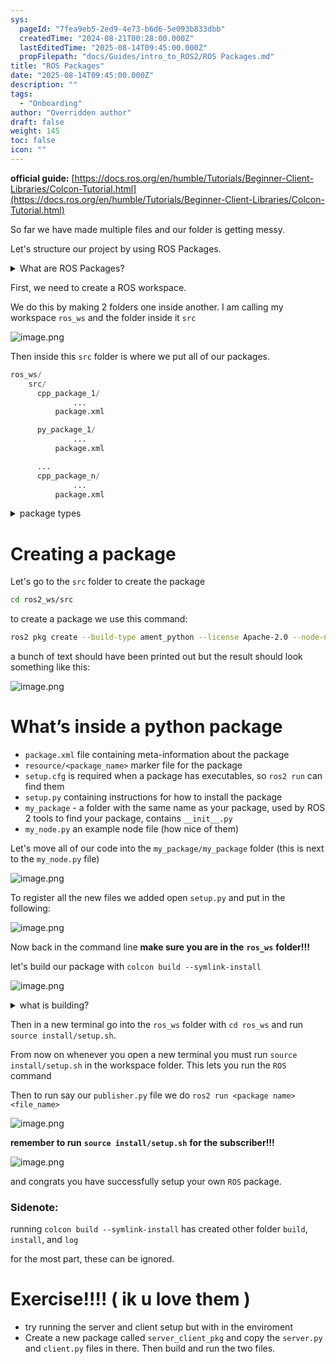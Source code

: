 ```yaml
---
sys:
  pageId: "7fea9eb5-2ed9-4e73-b6d6-5e093b833dbb"
  createdTime: "2024-08-21T00:28:00.000Z"
  lastEditedTime: "2025-08-14T09:45:00.000Z"
  propFilepath: "docs/Guides/intro_to_ROS2/ROS Packages.md"
title: "ROS Packages"
date: "2025-08-14T09:45:00.000Z"
description: ""
tags:
  - "Onboarding"
author: "Overridden author"
draft: false
weight: 145
toc: false
icon: ""
---
```


**official guide:** [https://docs.ros.org/en/humble/Tutorials/Beginner-Client-Libraries/Colcon-Tutorial.html](https://docs.ros.org/en/humble/Tutorials/Beginner-Client-Libraries/Colcon-Tutorial.html)

So far we have made multiple files and our folder is getting messy.

Let's structure our project by using ROS Packages.

<details>
      <summary>What are ROS Packages?</summary>
      ROS Packages are, as the name implies, packages of code that are highly sharable between ROS developers.
  </details>

First, we need to create a ROS workspace.

We do this by making 2 folders one inside another. I am calling my workspace `ros_ws` and the folder inside it `src`

![image.png](https://prod-files-secure.s3.us-west-2.amazonaws.com/d518164a-d88e-44d1-a4ee-3adb3bd8bce0/70706947-fd18-4537-a67b-e12946812d31/image.png?X-Amz-Algorithm=AWS4-HMAC-SHA256&X-Amz-Content-Sha256=UNSIGNED-PAYLOAD&X-Amz-Credential=ASIAZI2LB466TXPJW53H%2F20250815%2Fus-west-2%2Fs3%2Faws4_request&X-Amz-Date=20250815T042037Z&X-Amz-Expires=3600&X-Amz-Security-Token=IQoJb3JpZ2luX2VjEAoaCXVzLXdlc3QtMiJHMEUCIQDEHjMYkI6tsxV1PrYgXr3eG0r1jS0RxlvC7rOECevaJAIgaKOJLj3b87RYn%2FyXijmr%2FH4zuc5xIRYsARHmUhpiwacq%2FwMIUxAAGgw2Mzc0MjMxODM4MDUiDGXxdopxl0cmXvKSWSrcAzWLE1B7HCljbVkjonPzhNX1aan90KPlF%2F1IS8XXcPcal4x%2FGX5On1EoU7vwdCAw6KqGtNre1hC0fEQ03sspZzVF0mlX68dh9liIwy%2BVfz0r6314zJQEjXF9gGM1kKXS5DHwnt%2FWHmjv8ZWe6m9zVOuzhRAcyJqJvYOLJ6g7LGBjuJAiT1la075NbDqFbhWhzCfAohjX8idO%2FF09Tm9GnBTRUnKeVB2Xk6tG%2BNRhrc4CRObOhrAOJS7VCMmFCJWCAAD2wL%2BefUdoNqJNrVkdKrwBnjeyQg4fPnroX%2FBaKLuh6wkF0StdUc8Le8zTyO%2F8bZqOj8l0yzLdBRP9BWHEoeIz%2BfLaHSJd5qrjXwQNAexfG6hiSwppJTzeVp1vpQyl3qEAiJV4N8GL2xtPgtaYWUVZCN6yWpx%2FWqB0AfUv1tV%2FTqzkiXwb9FKEuI0CBAafQs2wLrFyP8b0mKejqJ3CzA1u1MvOdH6gWdoEkVS0Mk62%2F4Ss9pdOvPAKiXqlxsiJht9ndQbnJYCeZHG6fniInvC7BVoS9s3%2FyQ3kwNAYCvtZ3waPvFy6DsjFfvxXibHpsRqQpTv9QdXuVw8UTIv0Wxtz7%2F6Zf%2FpFbnXAUIb2B1W5hq2dkOFhI%2BgYtBleMMej%2BsQGOqUBKsrp0D574YNefj4YG58a5T8qBEEJ5AZtNtBlF37WUkEZefXl3UIalSGv%2B9I2nz02K8t9KzjUi2utHadOX40JB5nthnnC3YfYTOz1GlctyHkuxG6nL4ZVY%2FLI1Galmq%2FNEs8rOvQbAMRamQYr0KlDleIlij9H7P4TyPdMBoS0m%2BUxSpr%2BQAcpQ8Q4%2F2o%2Fy15Vs7ZJzHxE7VQ4Dl1TOdVqZjYGVPvD&X-Amz-Signature=cb5b28815d61f9563d6e3dd3d6a197be4175380658e11dadeb6bb303aa4515de&X-Amz-SignedHeaders=host&x-amz-checksum-mode=ENABLED&x-id=GetObject)

Then inside this `src` folder is where we put all of our packages.

```python
ros_ws/
    src/
      cpp_package_1/
		      ...
          package.xml

      py_package_1/
		      ...
          package.xml

      ...
      cpp_package_n/
		      ...
          package.xml

```

<details>
      <summary>package types</summary>
      packages can be either `C++` or python.
  </details>

# Creating a package

Let's go to the `src` folder to create the package

```bash
cd ros2_ws/src
```

to create a package we use this command:

```bash
ros2 pkg create --build-type ament_python --license Apache-2.0 --node-name my_node my_package
```

a bunch of text should have been printed out but the result should look something like this:

![image.png](https://prod-files-secure.s3.us-west-2.amazonaws.com/d518164a-d88e-44d1-a4ee-3adb3bd8bce0/e6cf1e3f-8512-4a3e-b131-079f800bf3e8/image.png?X-Amz-Algorithm=AWS4-HMAC-SHA256&X-Amz-Content-Sha256=UNSIGNED-PAYLOAD&X-Amz-Credential=ASIAZI2LB466TXPJW53H%2F20250815%2Fus-west-2%2Fs3%2Faws4_request&X-Amz-Date=20250815T042037Z&X-Amz-Expires=3600&X-Amz-Security-Token=IQoJb3JpZ2luX2VjEAoaCXVzLXdlc3QtMiJHMEUCIQDEHjMYkI6tsxV1PrYgXr3eG0r1jS0RxlvC7rOECevaJAIgaKOJLj3b87RYn%2FyXijmr%2FH4zuc5xIRYsARHmUhpiwacq%2FwMIUxAAGgw2Mzc0MjMxODM4MDUiDGXxdopxl0cmXvKSWSrcAzWLE1B7HCljbVkjonPzhNX1aan90KPlF%2F1IS8XXcPcal4x%2FGX5On1EoU7vwdCAw6KqGtNre1hC0fEQ03sspZzVF0mlX68dh9liIwy%2BVfz0r6314zJQEjXF9gGM1kKXS5DHwnt%2FWHmjv8ZWe6m9zVOuzhRAcyJqJvYOLJ6g7LGBjuJAiT1la075NbDqFbhWhzCfAohjX8idO%2FF09Tm9GnBTRUnKeVB2Xk6tG%2BNRhrc4CRObOhrAOJS7VCMmFCJWCAAD2wL%2BefUdoNqJNrVkdKrwBnjeyQg4fPnroX%2FBaKLuh6wkF0StdUc8Le8zTyO%2F8bZqOj8l0yzLdBRP9BWHEoeIz%2BfLaHSJd5qrjXwQNAexfG6hiSwppJTzeVp1vpQyl3qEAiJV4N8GL2xtPgtaYWUVZCN6yWpx%2FWqB0AfUv1tV%2FTqzkiXwb9FKEuI0CBAafQs2wLrFyP8b0mKejqJ3CzA1u1MvOdH6gWdoEkVS0Mk62%2F4Ss9pdOvPAKiXqlxsiJht9ndQbnJYCeZHG6fniInvC7BVoS9s3%2FyQ3kwNAYCvtZ3waPvFy6DsjFfvxXibHpsRqQpTv9QdXuVw8UTIv0Wxtz7%2F6Zf%2FpFbnXAUIb2B1W5hq2dkOFhI%2BgYtBleMMej%2BsQGOqUBKsrp0D574YNefj4YG58a5T8qBEEJ5AZtNtBlF37WUkEZefXl3UIalSGv%2B9I2nz02K8t9KzjUi2utHadOX40JB5nthnnC3YfYTOz1GlctyHkuxG6nL4ZVY%2FLI1Galmq%2FNEs8rOvQbAMRamQYr0KlDleIlij9H7P4TyPdMBoS0m%2BUxSpr%2BQAcpQ8Q4%2F2o%2Fy15Vs7ZJzHxE7VQ4Dl1TOdVqZjYGVPvD&X-Amz-Signature=189629bc48ec540732bfbb5889b3ae5d8854706be56f2d5e1bac045d58ea838e&X-Amz-SignedHeaders=host&x-amz-checksum-mode=ENABLED&x-id=GetObject)

# What’s inside a python package

- `package.xml` file containing meta-information about the package
- `resource/<package_name>` marker file for the package
- `setup.cfg` is required when a package has executables, so `ros2 run` can find them
- `setup.py` containing instructions for how to install the package
- `my_package` - a folder with the same name as your package, used by ROS 2 tools to find your package, contains `__init__.py`
- `my_node.py` an example node file (how nice of them)

Let's move all of our code into the `my_package/my_package` folder (this is next to the `my_node.py` file)

![image.png](https://prod-files-secure.s3.us-west-2.amazonaws.com/d518164a-d88e-44d1-a4ee-3adb3bd8bce0/9ce58f11-0da9-4d3e-b86d-506a9685d378/image.png?X-Amz-Algorithm=AWS4-HMAC-SHA256&X-Amz-Content-Sha256=UNSIGNED-PAYLOAD&X-Amz-Credential=ASIAZI2LB466TXPJW53H%2F20250815%2Fus-west-2%2Fs3%2Faws4_request&X-Amz-Date=20250815T042037Z&X-Amz-Expires=3600&X-Amz-Security-Token=IQoJb3JpZ2luX2VjEAoaCXVzLXdlc3QtMiJHMEUCIQDEHjMYkI6tsxV1PrYgXr3eG0r1jS0RxlvC7rOECevaJAIgaKOJLj3b87RYn%2FyXijmr%2FH4zuc5xIRYsARHmUhpiwacq%2FwMIUxAAGgw2Mzc0MjMxODM4MDUiDGXxdopxl0cmXvKSWSrcAzWLE1B7HCljbVkjonPzhNX1aan90KPlF%2F1IS8XXcPcal4x%2FGX5On1EoU7vwdCAw6KqGtNre1hC0fEQ03sspZzVF0mlX68dh9liIwy%2BVfz0r6314zJQEjXF9gGM1kKXS5DHwnt%2FWHmjv8ZWe6m9zVOuzhRAcyJqJvYOLJ6g7LGBjuJAiT1la075NbDqFbhWhzCfAohjX8idO%2FF09Tm9GnBTRUnKeVB2Xk6tG%2BNRhrc4CRObOhrAOJS7VCMmFCJWCAAD2wL%2BefUdoNqJNrVkdKrwBnjeyQg4fPnroX%2FBaKLuh6wkF0StdUc8Le8zTyO%2F8bZqOj8l0yzLdBRP9BWHEoeIz%2BfLaHSJd5qrjXwQNAexfG6hiSwppJTzeVp1vpQyl3qEAiJV4N8GL2xtPgtaYWUVZCN6yWpx%2FWqB0AfUv1tV%2FTqzkiXwb9FKEuI0CBAafQs2wLrFyP8b0mKejqJ3CzA1u1MvOdH6gWdoEkVS0Mk62%2F4Ss9pdOvPAKiXqlxsiJht9ndQbnJYCeZHG6fniInvC7BVoS9s3%2FyQ3kwNAYCvtZ3waPvFy6DsjFfvxXibHpsRqQpTv9QdXuVw8UTIv0Wxtz7%2F6Zf%2FpFbnXAUIb2B1W5hq2dkOFhI%2BgYtBleMMej%2BsQGOqUBKsrp0D574YNefj4YG58a5T8qBEEJ5AZtNtBlF37WUkEZefXl3UIalSGv%2B9I2nz02K8t9KzjUi2utHadOX40JB5nthnnC3YfYTOz1GlctyHkuxG6nL4ZVY%2FLI1Galmq%2FNEs8rOvQbAMRamQYr0KlDleIlij9H7P4TyPdMBoS0m%2BUxSpr%2BQAcpQ8Q4%2F2o%2Fy15Vs7ZJzHxE7VQ4Dl1TOdVqZjYGVPvD&X-Amz-Signature=3a5c9177c768b4281ef329fa55a43472286b387cd3de74a918e8f2d7cca214a9&X-Amz-SignedHeaders=host&x-amz-checksum-mode=ENABLED&x-id=GetObject)

To register all the new files we added open `setup.py` and put in the following:

![image.png](https://prod-files-secure.s3.us-west-2.amazonaws.com/d518164a-d88e-44d1-a4ee-3adb3bd8bce0/1cd7c262-4cae-4496-9d75-c178537d24a2/image.png?X-Amz-Algorithm=AWS4-HMAC-SHA256&X-Amz-Content-Sha256=UNSIGNED-PAYLOAD&X-Amz-Credential=ASIAZI2LB466TXPJW53H%2F20250815%2Fus-west-2%2Fs3%2Faws4_request&X-Amz-Date=20250815T042037Z&X-Amz-Expires=3600&X-Amz-Security-Token=IQoJb3JpZ2luX2VjEAoaCXVzLXdlc3QtMiJHMEUCIQDEHjMYkI6tsxV1PrYgXr3eG0r1jS0RxlvC7rOECevaJAIgaKOJLj3b87RYn%2FyXijmr%2FH4zuc5xIRYsARHmUhpiwacq%2FwMIUxAAGgw2Mzc0MjMxODM4MDUiDGXxdopxl0cmXvKSWSrcAzWLE1B7HCljbVkjonPzhNX1aan90KPlF%2F1IS8XXcPcal4x%2FGX5On1EoU7vwdCAw6KqGtNre1hC0fEQ03sspZzVF0mlX68dh9liIwy%2BVfz0r6314zJQEjXF9gGM1kKXS5DHwnt%2FWHmjv8ZWe6m9zVOuzhRAcyJqJvYOLJ6g7LGBjuJAiT1la075NbDqFbhWhzCfAohjX8idO%2FF09Tm9GnBTRUnKeVB2Xk6tG%2BNRhrc4CRObOhrAOJS7VCMmFCJWCAAD2wL%2BefUdoNqJNrVkdKrwBnjeyQg4fPnroX%2FBaKLuh6wkF0StdUc8Le8zTyO%2F8bZqOj8l0yzLdBRP9BWHEoeIz%2BfLaHSJd5qrjXwQNAexfG6hiSwppJTzeVp1vpQyl3qEAiJV4N8GL2xtPgtaYWUVZCN6yWpx%2FWqB0AfUv1tV%2FTqzkiXwb9FKEuI0CBAafQs2wLrFyP8b0mKejqJ3CzA1u1MvOdH6gWdoEkVS0Mk62%2F4Ss9pdOvPAKiXqlxsiJht9ndQbnJYCeZHG6fniInvC7BVoS9s3%2FyQ3kwNAYCvtZ3waPvFy6DsjFfvxXibHpsRqQpTv9QdXuVw8UTIv0Wxtz7%2F6Zf%2FpFbnXAUIb2B1W5hq2dkOFhI%2BgYtBleMMej%2BsQGOqUBKsrp0D574YNefj4YG58a5T8qBEEJ5AZtNtBlF37WUkEZefXl3UIalSGv%2B9I2nz02K8t9KzjUi2utHadOX40JB5nthnnC3YfYTOz1GlctyHkuxG6nL4ZVY%2FLI1Galmq%2FNEs8rOvQbAMRamQYr0KlDleIlij9H7P4TyPdMBoS0m%2BUxSpr%2BQAcpQ8Q4%2F2o%2Fy15Vs7ZJzHxE7VQ4Dl1TOdVqZjYGVPvD&X-Amz-Signature=1d9b275457bc3e4ceec849f518f17587eb878b82511c2639f812e35bcd456dc6&X-Amz-SignedHeaders=host&x-amz-checksum-mode=ENABLED&x-id=GetObject)

Now back in the command line **make sure you are in the** **`ros_ws`** **folder!!!**

let's build our package with `colcon build --symlink-install`

![image.png](https://prod-files-secure.s3.us-west-2.amazonaws.com/d518164a-d88e-44d1-a4ee-3adb3bd8bce0/2f2a0d27-b173-48fd-b189-5f5c0ce65619/image.png?X-Amz-Algorithm=AWS4-HMAC-SHA256&X-Amz-Content-Sha256=UNSIGNED-PAYLOAD&X-Amz-Credential=ASIAZI2LB466TXPJW53H%2F20250815%2Fus-west-2%2Fs3%2Faws4_request&X-Amz-Date=20250815T042037Z&X-Amz-Expires=3600&X-Amz-Security-Token=IQoJb3JpZ2luX2VjEAoaCXVzLXdlc3QtMiJHMEUCIQDEHjMYkI6tsxV1PrYgXr3eG0r1jS0RxlvC7rOECevaJAIgaKOJLj3b87RYn%2FyXijmr%2FH4zuc5xIRYsARHmUhpiwacq%2FwMIUxAAGgw2Mzc0MjMxODM4MDUiDGXxdopxl0cmXvKSWSrcAzWLE1B7HCljbVkjonPzhNX1aan90KPlF%2F1IS8XXcPcal4x%2FGX5On1EoU7vwdCAw6KqGtNre1hC0fEQ03sspZzVF0mlX68dh9liIwy%2BVfz0r6314zJQEjXF9gGM1kKXS5DHwnt%2FWHmjv8ZWe6m9zVOuzhRAcyJqJvYOLJ6g7LGBjuJAiT1la075NbDqFbhWhzCfAohjX8idO%2FF09Tm9GnBTRUnKeVB2Xk6tG%2BNRhrc4CRObOhrAOJS7VCMmFCJWCAAD2wL%2BefUdoNqJNrVkdKrwBnjeyQg4fPnroX%2FBaKLuh6wkF0StdUc8Le8zTyO%2F8bZqOj8l0yzLdBRP9BWHEoeIz%2BfLaHSJd5qrjXwQNAexfG6hiSwppJTzeVp1vpQyl3qEAiJV4N8GL2xtPgtaYWUVZCN6yWpx%2FWqB0AfUv1tV%2FTqzkiXwb9FKEuI0CBAafQs2wLrFyP8b0mKejqJ3CzA1u1MvOdH6gWdoEkVS0Mk62%2F4Ss9pdOvPAKiXqlxsiJht9ndQbnJYCeZHG6fniInvC7BVoS9s3%2FyQ3kwNAYCvtZ3waPvFy6DsjFfvxXibHpsRqQpTv9QdXuVw8UTIv0Wxtz7%2F6Zf%2FpFbnXAUIb2B1W5hq2dkOFhI%2BgYtBleMMej%2BsQGOqUBKsrp0D574YNefj4YG58a5T8qBEEJ5AZtNtBlF37WUkEZefXl3UIalSGv%2B9I2nz02K8t9KzjUi2utHadOX40JB5nthnnC3YfYTOz1GlctyHkuxG6nL4ZVY%2FLI1Galmq%2FNEs8rOvQbAMRamQYr0KlDleIlij9H7P4TyPdMBoS0m%2BUxSpr%2BQAcpQ8Q4%2F2o%2Fy15Vs7ZJzHxE7VQ4Dl1TOdVqZjYGVPvD&X-Amz-Signature=74f274eb2bda8e4a85c10d00800da132b6dfd8ea7608404e42df3a869d9f9f97&X-Amz-SignedHeaders=host&x-amz-checksum-mode=ENABLED&x-id=GetObject)

<details>

<summary>what is building?</summary>

if you are a CS major at Rose-Hulman you will learn the answer to this in CSSE132

but TLDR; is it combines all the code files into one program that can be run easily 

</details>

Then in a new terminal go into the `ros_ws` folder with `cd ros_ws` and run `source install/setup.sh`. 

From now on whenever you open a new terminal you must run `source install/setup.sh` in the workspace folder. This lets you run the `ROS` command

Then to run say our `publisher.py` file we do `ros2 run <package name> <file_name>`

![image.png](https://prod-files-secure.s3.us-west-2.amazonaws.com/d518164a-d88e-44d1-a4ee-3adb3bd8bce0/4f4b1219-3a44-4632-aa0a-ce3471699f59/image.png?X-Amz-Algorithm=AWS4-HMAC-SHA256&X-Amz-Content-Sha256=UNSIGNED-PAYLOAD&X-Amz-Credential=ASIAZI2LB466TXPJW53H%2F20250815%2Fus-west-2%2Fs3%2Faws4_request&X-Amz-Date=20250815T042037Z&X-Amz-Expires=3600&X-Amz-Security-Token=IQoJb3JpZ2luX2VjEAoaCXVzLXdlc3QtMiJHMEUCIQDEHjMYkI6tsxV1PrYgXr3eG0r1jS0RxlvC7rOECevaJAIgaKOJLj3b87RYn%2FyXijmr%2FH4zuc5xIRYsARHmUhpiwacq%2FwMIUxAAGgw2Mzc0MjMxODM4MDUiDGXxdopxl0cmXvKSWSrcAzWLE1B7HCljbVkjonPzhNX1aan90KPlF%2F1IS8XXcPcal4x%2FGX5On1EoU7vwdCAw6KqGtNre1hC0fEQ03sspZzVF0mlX68dh9liIwy%2BVfz0r6314zJQEjXF9gGM1kKXS5DHwnt%2FWHmjv8ZWe6m9zVOuzhRAcyJqJvYOLJ6g7LGBjuJAiT1la075NbDqFbhWhzCfAohjX8idO%2FF09Tm9GnBTRUnKeVB2Xk6tG%2BNRhrc4CRObOhrAOJS7VCMmFCJWCAAD2wL%2BefUdoNqJNrVkdKrwBnjeyQg4fPnroX%2FBaKLuh6wkF0StdUc8Le8zTyO%2F8bZqOj8l0yzLdBRP9BWHEoeIz%2BfLaHSJd5qrjXwQNAexfG6hiSwppJTzeVp1vpQyl3qEAiJV4N8GL2xtPgtaYWUVZCN6yWpx%2FWqB0AfUv1tV%2FTqzkiXwb9FKEuI0CBAafQs2wLrFyP8b0mKejqJ3CzA1u1MvOdH6gWdoEkVS0Mk62%2F4Ss9pdOvPAKiXqlxsiJht9ndQbnJYCeZHG6fniInvC7BVoS9s3%2FyQ3kwNAYCvtZ3waPvFy6DsjFfvxXibHpsRqQpTv9QdXuVw8UTIv0Wxtz7%2F6Zf%2FpFbnXAUIb2B1W5hq2dkOFhI%2BgYtBleMMej%2BsQGOqUBKsrp0D574YNefj4YG58a5T8qBEEJ5AZtNtBlF37WUkEZefXl3UIalSGv%2B9I2nz02K8t9KzjUi2utHadOX40JB5nthnnC3YfYTOz1GlctyHkuxG6nL4ZVY%2FLI1Galmq%2FNEs8rOvQbAMRamQYr0KlDleIlij9H7P4TyPdMBoS0m%2BUxSpr%2BQAcpQ8Q4%2F2o%2Fy15Vs7ZJzHxE7VQ4Dl1TOdVqZjYGVPvD&X-Amz-Signature=76473244910da1d2d2e2cae1ce5eacd010a957c7f38282a5a2876c7d071b8910&X-Amz-SignedHeaders=host&x-amz-checksum-mode=ENABLED&x-id=GetObject)

**remember to run** **`source install/setup.sh`** **for the subscriber!!!**

![image.png](https://prod-files-secure.s3.us-west-2.amazonaws.com/d518164a-d88e-44d1-a4ee-3adb3bd8bce0/02121119-dad4-49ec-8356-c956108b4243/image.png?X-Amz-Algorithm=AWS4-HMAC-SHA256&X-Amz-Content-Sha256=UNSIGNED-PAYLOAD&X-Amz-Credential=ASIAZI2LB466TXPJW53H%2F20250815%2Fus-west-2%2Fs3%2Faws4_request&X-Amz-Date=20250815T042037Z&X-Amz-Expires=3600&X-Amz-Security-Token=IQoJb3JpZ2luX2VjEAoaCXVzLXdlc3QtMiJHMEUCIQDEHjMYkI6tsxV1PrYgXr3eG0r1jS0RxlvC7rOECevaJAIgaKOJLj3b87RYn%2FyXijmr%2FH4zuc5xIRYsARHmUhpiwacq%2FwMIUxAAGgw2Mzc0MjMxODM4MDUiDGXxdopxl0cmXvKSWSrcAzWLE1B7HCljbVkjonPzhNX1aan90KPlF%2F1IS8XXcPcal4x%2FGX5On1EoU7vwdCAw6KqGtNre1hC0fEQ03sspZzVF0mlX68dh9liIwy%2BVfz0r6314zJQEjXF9gGM1kKXS5DHwnt%2FWHmjv8ZWe6m9zVOuzhRAcyJqJvYOLJ6g7LGBjuJAiT1la075NbDqFbhWhzCfAohjX8idO%2FF09Tm9GnBTRUnKeVB2Xk6tG%2BNRhrc4CRObOhrAOJS7VCMmFCJWCAAD2wL%2BefUdoNqJNrVkdKrwBnjeyQg4fPnroX%2FBaKLuh6wkF0StdUc8Le8zTyO%2F8bZqOj8l0yzLdBRP9BWHEoeIz%2BfLaHSJd5qrjXwQNAexfG6hiSwppJTzeVp1vpQyl3qEAiJV4N8GL2xtPgtaYWUVZCN6yWpx%2FWqB0AfUv1tV%2FTqzkiXwb9FKEuI0CBAafQs2wLrFyP8b0mKejqJ3CzA1u1MvOdH6gWdoEkVS0Mk62%2F4Ss9pdOvPAKiXqlxsiJht9ndQbnJYCeZHG6fniInvC7BVoS9s3%2FyQ3kwNAYCvtZ3waPvFy6DsjFfvxXibHpsRqQpTv9QdXuVw8UTIv0Wxtz7%2F6Zf%2FpFbnXAUIb2B1W5hq2dkOFhI%2BgYtBleMMej%2BsQGOqUBKsrp0D574YNefj4YG58a5T8qBEEJ5AZtNtBlF37WUkEZefXl3UIalSGv%2B9I2nz02K8t9KzjUi2utHadOX40JB5nthnnC3YfYTOz1GlctyHkuxG6nL4ZVY%2FLI1Galmq%2FNEs8rOvQbAMRamQYr0KlDleIlij9H7P4TyPdMBoS0m%2BUxSpr%2BQAcpQ8Q4%2F2o%2Fy15Vs7ZJzHxE7VQ4Dl1TOdVqZjYGVPvD&X-Amz-Signature=9e80c13c8359e1baf5dff1fe667c09729ff304bb694bc90aa4660055728c9d79&X-Amz-SignedHeaders=host&x-amz-checksum-mode=ENABLED&x-id=GetObject)

and congrats you have successfully setup your own `ROS` package.

### Sidenote:

running `colcon build --symlink-install` has created other folder `build`, `install`, and `log`

for the most part, these can be ignored.

# Exercise!!!! ( ik u love them )

- try running the server and client setup but with in the enviroment
- Create a new package called `server_client_pkg` and copy the `server.py` and `client.py` files in there. Then build and run the two files.

